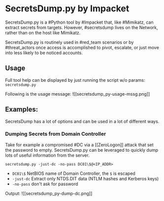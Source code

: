 # SecretsDump.py by Impacket
SecretsDump.py is a #Python tool by #Impacket that, like #Mimikatz, can extract secrets from targets. However, #secretsdump lives on the Network, rather than on the host like Mimikatz.

SecretsDump.py is routinely used in #red_team scenarios or by #threat_actors once access is accomplished to pivot, escalate, or just move into less likely to be noticed accounts. 


## Usage
Full tool help can be displayed by just running the script w/o params:
`secretsdump.py`

Following is the usage message:
![[secretsdump_py-usage-mssg.png]]

## Examples:
SecretsDump has a lot of options and can be used in a lot of different ways.
### Dumping Secrets from Domain Controller
Take for example a compromised #DC via a [[ZeroLogon]] attack that set the password to empty. 
SecretsDump.py can be leveraged to quickly dump lots of useful information from the server. 

`secretsdump.py -just-dc -no-pass DC01\$@<IP_ADDR>`
 - `DC01\$` NetBIOS name of Domain Controller, the `$` is escaped
 - `-just-dc` Extract only NTDS.DIT data (NTLM hashes and Kerberos keys)
 - `-no-pass` don't ask for password 

Output:
![[secretsdump_py-dump-dc.png]]